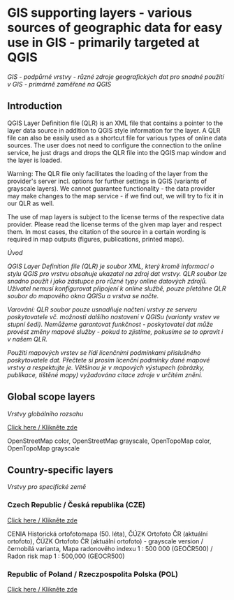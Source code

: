 # GIS supporting layers - various sources of geographic data for easy use in GIS - primarily targeted at QGIS 

*GIS - podpůrné vrstvy - různé zdroje geografických dat pro snadné použití v GIS - primárně zaměřené na QGIS*

## Introduction

QGIS Layer Definition file (QLR) is an XML file that contains a pointer to the layer data source in addition to QGIS style information for the layer. A QLR file can also be easily used as a shortcut file for various types of online data sources. The user does not need to configure the connection to the online service, he just drags and drops the QLR file into the QGIS map window and the layer is loaded.

Warning: The QLR file only facilitates the loading of the layer from the provider's server incl. options for further settings in QGIS (variants of grayscale layers). We cannot guarantee functionality - the data provider may make changes to the map service - if we find out, we will try to fix it in our QLR as well.

The use of map layers is subject to the license terms of the respective data provider. Please read the license terms of the given map layer and respect them. In most cases, the citation of the source in a certain wording is required in map outputs  (figures, publications, printed maps).

*Úvod*

*QGIS Layer Definition file (QLR) je soubor XML, který kromě informací o stylu QGIS pro vrstvu obsahuje ukazatel na zdroj dat vrstvy. QLR soubor lze snadno použít i jako zástupce pro různé typy online datových zdrojů. Uživatel nemusí konfigurovat připojení k online službě, pouze přetáhne QLR soubor do mapového okna QGISu a vrstva se načte.*

*Varování: QLR soubor pouze usnadňuje načtení vrstvy ze serveru poskytovatele vč. možnosti dalšího nastavení v QGISu (varianty vrstev ve stupní šedi). Nemůžeme garantovat funkčnost - poskytovatel dat může provést změny mapové služby - pokud to zjistíme, pokusíme se to opravit i v našem QLR.*

*Použití mapových vrstev se řídí licenčními podmínkami příslušného poskytovatele dat. Přečtete si prosím licenční podmínky dané mapové vrstvy a respektujte je. Většinou je v mapových výstupech (obrázky, publikace, tištěné mapy) vyžadována citace zdroje v určitém znění.*

## Global scope layers

*Vrstvy globálního rozsahu*

[Click here / Klikněte zde](https://github.com/juhele/opengeodata/tree/master/GIS_supporting_layers/GIS_layers_1_global)

OpenStreetMap color, OpenStreetMap grayscale, OpenTopoMap color, OpenTopoMap grayscale


## Country-specific layers

*Vrstvy pro specifické země*

### Czech Republic / Česká republika (CZE)
[Click here / Klikněte zde](https://github.com/juhele/opengeodata/tree/master/GIS_supporting_layers/GIS_layers_2_CZE)

CENIA Historická ortofotomapa (50. léta), ČÚZK Ortofoto ČR (aktuální ortofoto), ČÚZK Ortofoto ČR (aktuální ortofoto) - grayscale version / černobílá varianta, Mapa radonového indexu 1 : 500 000 (GEOČR500) / Radon risk map 1 : 500,000 (GEOCR500)

### Republic of Poland / Rzeczpospolita Polska (POL)
[Click here / Klikněte zde](https://github.com/juhele/opengeodata/tree/master/GIS_supporting_layers/GIS_layers_4_POL)

